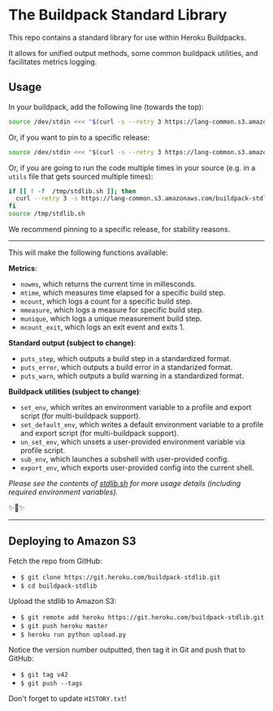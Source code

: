 # The Buildpack Standard Library

This repo contains a standard library for use within Heroku Buildpacks.

It allows for unified output methods, some common buildpack utilities, and facilitates metrics logging.

## Usage

In your buildpack, add the following line (towards the top):

```bash
source /dev/stdin <<< "$(curl -s --retry 3 https://lang-common.s3.amazonaws.com/buildpack-stdlib/latest/stdlib.sh)"
```

Or, if you want to pin to a specific release:

```bash
source /dev/stdin <<< "$(curl -s --retry 3 https://lang-common.s3.amazonaws.com/buildpack-stdlib/v4/stdlib.sh)"
```

Or, if you are going to run the code multiple times in your source (e.g. in a `utils` file that gets sourced multiple times):

```bash
if [[ ! -f  /tmp/stdlib.sh ]]; then
  curl --retry 3 -s https://lang-common.s3.amazonaws.com/buildpack-stdlib/v4/stdlib.sh > /tmp/stdlib.sh
fi
source /tmp/stdlib.sh
```

We recommend pinning to a specific release, for stability reasons.

------------------------

 This will make the following functions available:

**Metrics**:

- `nowms`, which returns the current time in millesconds.
- `mtime`, which measures time elapsed for a specific build step.
- `mcount`, which logs a count for a specific build step.
- `mmeasure`, which logs a measure for specific build step.
- `munique`, which logs a unique measurement build step.
- `mcount_exit`, which logs an exit event and exits 1.

**Standard output (subject to change)**:

- `puts_step`, which outputs a build step in a standardized format.
- `puts_error`, which outputs a build error in a standarized format.
- `puts_warn`, which outputs a build warning in a standardized format.

**Buildpack utilities (subject to change)**:

- `set_env`, which writes an environment variable to a profile and export script (for multi-buildpack support).
- `set_default_env`, which writes a default environment variable to a profile and export script (for multi-buildpack support).
- `un_set_env`, which unsets a user-provided environment variable via profile script.
- `sub_env`, which launches a subshell with user-provided config.
- `export_env`, which exports user-provided config into the current shell.


*Please see the contents of [stdlib.sh](https://github.com/heroku/buildpack-stdlib/blob/master/stdlib.sh) for more usage details (including required environment variables).*

✨🍰✨


--------------------------

## Deploying to Amazon S3

Fetch the repo from GitHub:

- `$ git clone https://git.heroku.com/buildpack-stdlib.git`
- `$ cd buildpack-stdlib`

Upload the stdlib to Amazon S3:

- `$ git remote add heroku https://git.heroku.com/buildpack-stdlib.git`
- `$ git push heroku master`
- `$ heroku run python upload.py`

Notice the version number outputted, then tag it in Git and push that to GitHub:
- `$ git tag v42`
- `$ git push --tags`

Don't forget to update `HISTORY.txt`!

